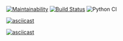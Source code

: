 [![Maintainability](https://api.codeclimate.com/v1/badges/8e29557a90f7deb076be/maintainability)](https://codeclimate.com/github/IlyaSavitckiy/python-project-lvl2/maintainability) [![Build Status](https://travis-ci.com/IlyaSavitckiy/python-project-lvl2.svg?branch=master)](https://travis-ci.com/IlyaSavitckiy/python-project-lvl2) ![Python CI](https://github.com/IlyaSavitckiy/python-project-lvl2/workflows/Python%20CI/badge.svg)

[![asciicast](https://asciinema.org/a/y3fshrbdJRTnG2xUM2MRGvHne.svg)](https://asciinema.org/a/y3fshrbdJRTnG2xUM2MRGvHne)

[![asciicast](https://asciinema.org/a/Ugcz1USAzCFDGKvkQ35maTH9v.svg)](https://asciinema.org/a/Ugcz1USAzCFDGKvkQ35maTH9v)